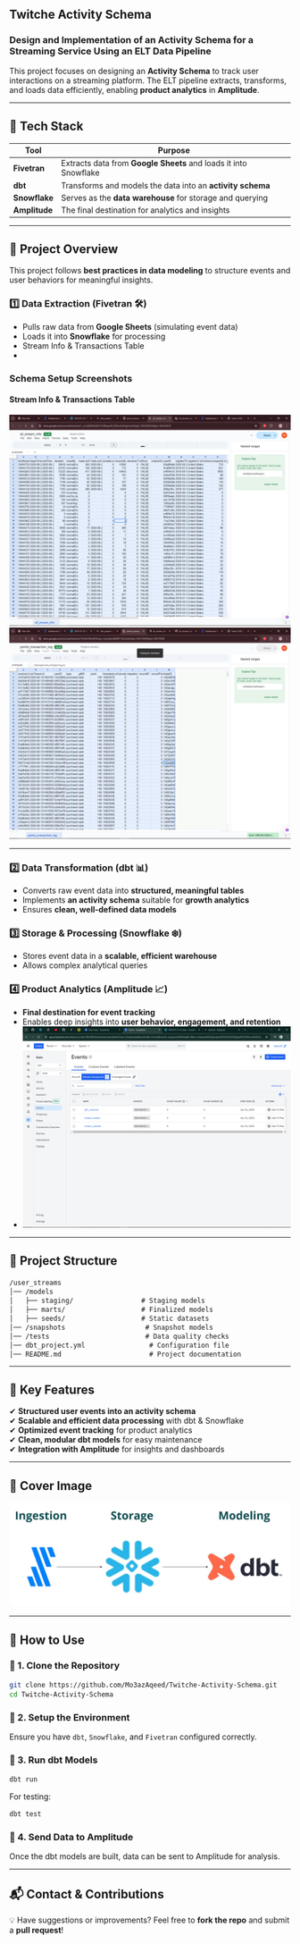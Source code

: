 ## **Twitche Activity Schema**  
### **Design and Implementation of an Activity Schema for a Streaming Service Using an ELT Data Pipeline**  

This project focuses on designing an **Activity Schema** to track user interactions on a streaming platform. The ELT pipeline extracts, transforms, and loads data efficiently, enabling **product analytics** in **Amplitude**.  

---

## **🚀 Tech Stack**  
| Tool | Purpose |  
|------|---------|  
| **Fivetran** | Extracts data from **Google Sheets** and loads it into Snowflake |  
| **dbt** | Transforms and models the data into an **activity schema** |  
| **Snowflake** | Serves as the **data warehouse** for storage and querying |  
| **Amplitude** | The final destination for analytics and insights |  

---

## **📌 Project Overview**  

This project follows **best practices in data modeling** to structure events and user behaviors for meaningful insights.  

### **1️⃣ Data Extraction (Fivetran 🛠️)**  
- Pulls raw data from **Google Sheets** (simulating event data)  
- Loads it into **Snowflake** for processing
- Stream Info & Transactions Table
-   
### Schema Setup Screenshots  
#### Stream Info & Transactions Table  
![Stream Info Table](https://github.com/Mo3azAqeed/Twitche-Activity-Schema/blob/f73d6520cccb81b0183d799e3ef199a43c93cdfa/Screenshot%20(19).png)  
![Transactions Table](https://github.com/Mo3azAqeed/Twitche-Activity-Schema/blob/f73d6520cccb81b0183d799e3ef199a43c93cdfa/Screenshot%20(20).png)  

---
### **2️⃣ Data Transformation (dbt 📊)**  
- Converts raw event data into **structured, meaningful tables**  
- Implements **an activity schema** suitable for **growth analytics**  
- Ensures **clean, well-defined data models**  

### **3️⃣ Storage & Processing (Snowflake ❄️)**  
- Stores event data in a **scalable, efficient warehouse**  
- Allows complex analytical queries  

### **4️⃣ Product Analytics (Amplitude 📈)**  
- **Final destination for event tracking**  
- Enables deep insights into **user behavior, engagement, and retention**
- ![Amplitude Setup](https://github.com/Mo3azAqeed/Twitche-Activity-Schema/blob/8381da47ee10ac10eec2854afaae0fd3dd866e30/Screenshot%20(36).png)  


---

## **📁 Project Structure**  
```
/user_streams
│── /models  
│   ├── staging/                 # Staging models  
│   ├── marts/                   # Finalized models  
│   ├── seeds/                   # Static datasets  
│── /snapshots                    # Snapshot models  
│── /tests                        # Data quality checks  
│── dbt_project.yml                # Configuration file  
│── README.md                      # Project documentation  
```

---

## **🎯 Key Features**  
✔ **Structured user events into an activity schema**  
✔ **Scalable and efficient data processing** with dbt & Snowflake  
✔ **Optimized event tracking** for product analytics  
✔ **Clean, modular dbt models** for easy maintenance  
✔ **Integration with Amplitude** for insights and dashboards  

---

## **📸 Cover Image**  
![Cover Photo](9f0429ddb8cb12895d090e9220f745524cc99b30-1644x608.jpg)  

---

## **📖 How to Use**  

### **🔹 1. Clone the Repository**
```bash
git clone https://github.com/Mo3azAqeed/Twitche-Activity-Schema.git
cd Twitche-Activity-Schema
```

### **🔹 2. Setup the Environment**  
Ensure you have `dbt`, `Snowflake`, and `Fivetran` configured correctly.  

### **🔹 3. Run dbt Models**  
```bash
dbt run
```
For testing:  
```bash
dbt test
```

### **🔹 4. Send Data to Amplitude**  
Once the dbt models are built, data can be sent to Amplitude for analysis.  

---

## **📬 Contact & Contributions**  
💡 Have suggestions or improvements? Feel free to **fork the repo** and submit a **pull request**!  

